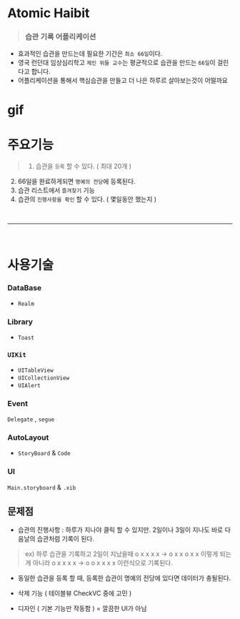 # Atomic Haibit 

> ### 습관 기록 어플리케이션 
- 효과적인 습관을 만드는데 필요한 기간은 `최소 66일`이다.
- 영국 런던대 임상심리학고 `제인 위들 교수`는 평균적으로 습관을 만드는 `66일`이 걸린다고 합니다. 
- 어플리케이션을 통해서 핵심습관을 만들고 더 나은 하루르 살아보는것이 어떨까요 

# gif

# 주요기능 

>1. 습관을 `등록` 할 수 있다. ( 최대 20개 ) 
2. 66일을 완료하게되면 `명예의 전당`에 등록된다. 
3. 습관 리스트에서 `즐겨찾기` 기능 
4. 습관의 `진행사항을 확인` 할 수 있다. ( 몇일동안 했는지 ) 

</br>

----

</br>


# 사용기술 


###  DataBase 
- `Realm`

### Library
- `Toast` 

### `UIKit`
- `UITableView` 
- `UICollectionView`
- `UIAlert` 


### Event 
`Delegate` , `segue`

### AutoLayout
- `StoryBoard` & `Code`

### UI 
`Main.storyboard` & `.xib`




## 문제점

- 습관의 진행사항 : 하루가 지나야 클릭 할 수 있지만. 2일이나 3일이 지나도  바로 다음날의 습관처럼 기록이 된다.
>ex) 하루 습관을 기록하고 2일이 지났을때 
 o x x x x -> o x x o x x   이렇게 되는게 아니라 
 o x x x x -> o o x x x x 이런식으로 기록된다. 
 
- 동일한 습관을 등록 할 때, 등록한 습관이 명예의 전당에 있다면 데이터가 충될된다. 

- 삭제 기능 ( 테이블뷰 CheckVC 중에 고민 ) 
- 디자인 ( 기본 기능만 작동함 ) = 깔끔한 UI가 아님



